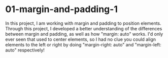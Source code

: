 # 01-margin-and-padding-1
In this project, I am working with margin and padding to position elements.
Through this project, I developed a better understanding of the differences
between margin and padding, as well as how "margin: auto" works.
I'd only ever seen that used to center elements, so I had no clue you could
align elements to the left or right by doing "margin-right: auto" and
"margin-left: auto" respectively!